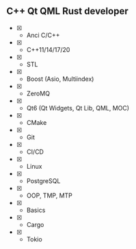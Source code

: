 ## C++ Qt QML Rust developer

 - [X] - Anci C/C++
 - [X] - C++11/14/17/20 
 - [X] - STL
 - [X] - Boost (Asio, Multiindex)
 - [X] - ZeroMQ
 - [X] - Qt6 (Qt Widgets, Qt Lib, QML, MOC)
 - [X] - CMake
 - [X] - Git
 - [X] - CI/CD
 - [X] - Linux
 - [X] - PostgreSQL
 - [X] - OOP, TMP, MTP      

 - [X] - Basics
 - [X] - Cargo
 - [x] - Tokio
